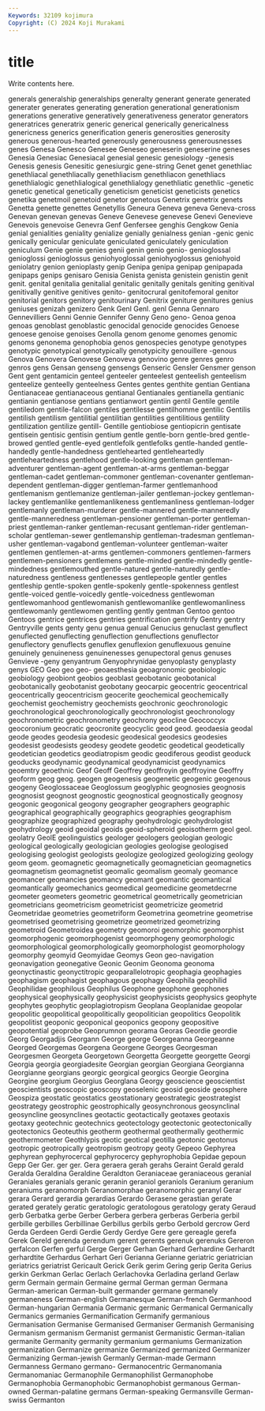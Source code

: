 ```yaml
---
Keywords: 32109 kojimura
Copyright: (C) 2024 Koji Murakami
---
```


# title

Write contents here.



generals
generalship generalships generalty generant generate generated generater generates generating generation
generational generationism generations generative generatively generativeness generator generators generatrices generatrix
generic generical generically genericalness genericness generics generification generis generosities generosity
generous generous-hearted generously generousness generousnesses genes Genesa Genesco Genesee Geneseo
geneserin geneserine geneses Genesia Genesiac Genesiacal genesial genesic genesiology -genesis
Genesis genesis Genesitic genesiurgic gene-string Genet genet genethliac genethliacal genethliacally
genethliacism genethliacon genethliacs genethlialogic genethlialogical genethlialogy genethliatic genethlic -genetic genetic
genetical genetically geneticism geneticist geneticists genetics genetika genetmoil genetoid genetor
genetous Genetrix genetrix genets Genetta genette genettes Genetyllis Geneura Geneva
geneva Geneva-cross Genevan genevan genevas Geneve Genevese genevese Genevi Genevieve
Genevois genevoise Genevra Genf Genfersee genghis Gengkow Genia genial genialities
geniality genialize genially genialness genian -genic genic genically genicular geniculate
geniculated geniculately geniculation geniculum Genie genie genies genii genin genio
genio- genioglossal genioglossi genioglossus geniohyoglossal geniohyoglossus geniohyoid geniolatry genion genioplasty
genip Genipa genipa genipap genipapada genipaps genips genisaro Genisia Genista
genista genistein genistin genit genit. genital genitalia genitalial genitalic genitally
genitals geniting genitival genitivally genitive genitives genito- genitocrural genitofemoral genitor
genitorial genitors genitory genitourinary Genitrix geniture genitures genius geniuses genizah
genizero Genk Genl Genl. genl Genna Gennaro Gennevilliers Genni Gennie
Gennifer Genny Geno geno- Genoa genoa genoas genoblast genoblastic genocidal
genocide genocides Genoese genoese genoise genoises Genolla genom genome genomes
genomic genoms genonema genophobia genos genospecies genotype genotypes genotypic genotypical
genotypically genotypicity genouillere -genous Genova Genovera Genovese Genoveva genovino genre
genres genro genros gens Gensan genseng gensengs Genseric Gensler Gensmer
genson Gent gent gentamicin genteel genteeler genteelest genteelish genteelism genteelize
genteelly genteelness Gentes gentes genthite gentian Gentiana Gentianaceae gentianaceous gentianal
Gentianales gentianella gentianic gentianin gentianose gentians gentianwort gentiin gentil Gentile
gentile gentiledom gentile-falcon gentiles gentilesse gentilhomme gentilic Gentilis gentilish gentilism
gentilitial gentilitian gentilities gentilitious gentility gentilization gentilize gentill- Gentille gentiobiose
gentiopicrin gentisate gentisein gentisic gentisin gentium gentle gentle-born gentle-bred gentle-browed
gentled gentle-eyed gentlefolk gentlefolks gentle-handed gentle-handedly gentle-handedness gentlehearted gentleheartedly gentleheartedness
gentlehood gentle-looking gentleman gentleman-adventurer gentleman-agent gentleman-at-arms gentleman-beggar gentleman-cadet gentleman-commoner gentleman-covenanter
gentleman-dependent gentleman-digger gentleman-farmer gentlemanhood gentlemanism gentlemanize gentleman-jailer gentleman-jockey gentleman-lackey gentlemanlike
gentlemanlikeness gentlemanliness gentleman-lodger gentlemanly gentleman-murderer gentle-mannered gentle-manneredly gentle-manneredness gentleman-pensioner gentleman-porter
gentleman-priest gentleman-ranker gentleman-recusant gentleman-rider gentleman-scholar gentleman-sewer gentlemanship gentleman-tradesman gentleman-usher gentleman-vagabond
gentleman-volunteer gentleman-waiter gentlemen gentlemen-at-arms gentlemen-commoners gentlemen-farmers gentlemen-pensioners gentlemens gentle-minded gentle-mindedly
gentle-mindedness gentlemouthed gentle-natured gentle-naturedly gentle-naturedness gentleness gentlenesses gentlepeople gentler gentles
gentleship gentle-spoken gentle-spokenly gentle-spokenness gentlest gentle-voiced gentle-voicedly gentle-voicedness gentlewoman gentlewomanhood
gentlewomanish gentlewomanlike gentlewomanliness gentlewomanly gentlewomen gentling gently gentman Gentoo gentoo
Gentoos gentrice gentrices gentries gentrification gentrify Gentry gentry Gentryville gents
genty genu genua genual Genucius genuclast genuflect genuflected genuflecting genuflection
genuflections genuflector genuflectory genuflects genuflex genuflexion genuflexuous genuine genuinely genuineness
genuinenesses genupectoral genus genuses Genvieve -geny genyantrum Genyophrynidae genyoplasty genyplasty
genys GEO Geo geo geo- geoaesthesia geoagronomic geobiologic geobiology geobiont
geobios geoblast geobotanic geobotanical geobotanically geobotanist geobotany geocarpic geocentric geocentrical
geocentrically geocentricism geocerite geochemical geochemically geochemist geochemistry geochemists geochronic geochronologic
geochronological geochronologically geochronologist geochronology geochronometric geochronometry geochrony geocline Geococcyx geocoronium
geocratic geocronite geocyclic geod geod. geodaesia geodal geode geodes geodesia
geodesic geodesical geodesics geodesies geodesist geodesists geodesy geodete geodetic geodetical
geodetically geodetician geodetics geodiatropism geodic geodiferous geodist geoduck geoducks geodynamic
geodynamical geodynamicist geodynamics geoemtry geoethnic Geof Geoff Geoffrey geoffroyin geoffroyine
Geoffry geoform geog geog. geogen geogenesis geogenetic geogenic geogenous geogeny
Geoglossaceae Geoglossum geoglyphic geognosies geognosis geognosist geognost geognostic geognostical geognostically
geognosy geogonic geogonical geogony geographer geographers geographic geographical geographically geographics
geographies geographism geographize geographized geography geohydrologic geohydrologist geohydrology geoid geoidal
geoids geoid-spheroid geoisotherm geol geol. geolatry GeolE geolinguistics geologer geologers
geologian geologic geological geologically geologician geologies geologise geologised geologising geologist
geologists geologize geologized geologizing geology geom geom. geomagnetic geomagnetically geomagnetician
geomagnetics geomagnetism geomagnetist geomalic geomalism geomaly geomance geomancer geomancies geomancy
geomant geomantic geomantical geomantically geomechanics geomedical geomedicine geometdecrne geometer geometers
geometric geometrical geometrically geometrician geometricians geometricism geometricist geometricize geometrid Geometridae
geometries geometriform Geometrina geometrine geometrise geometrised geometrising geometrize geometrized geometrizing
geometroid Geometroidea geometry geomoroi geomorphic geomorphist geomorphogenic geomorphogenist geomorphogeny geomorphologic
geomorphological geomorphologically geomorphologist geomorphology geomorphy geomyid Geomyidae Geomys Geon geo-navigation
geonavigation geonegative Geonic Geonim Geonoma geonoma geonyctinastic geonyctitropic geoparallelotropic geophagia
geophagies geophagism geophagist geophagous geophagy Geophila geophilid Geophilidae geophilous Geophilus
Geophone geophone geophones geophysical geophysically geophysicist geophysicists geophysics geophyte geophytes
geophytic geoplagiotropism Geoplana Geoplanidae geopolar geopolitic geopolitical geopolitically geopolitician geopolitics
Geopolitik geopolitist geoponic geoponical geoponics geopony geopositive geopotential geoprobe Geoprumnon
georama Georas Geordie geordie Georg Georgadjis Georgann George george Georgeanna
Georgeanne Georged Georgemas Georgena Georgene Georges Georgesman Georgesmen Georgeta Georgetown
Georgetta Georgette georgette Georgi Georgia georgia georgiadesite Georgian georgian Georgiana
Georgianna Georgianne georgians georgic georgical georgics Georgie Georgina Georgine georgium
Georgius Georglana Georgy geoscience geoscientist geoscientists geoscopic geoscopy geoselenic geosid
geoside geosphere Geospiza geostatic geostatics geostationary geostrategic geostrategist geostrategy geostrophic
geostrophically geosynchronous geosynclinal geosyncline geosynclines geotactic geotactically geotaxes geotaxis geotaxy
geotechnic geotechnics geotectology geotectonic geotectonically geotectonics Geoteuthis geotherm geothermal geothermally
geothermic geothermometer Geothlypis geotic geotical geotilla geotonic geotonus geotropic geotropically
geotropism geotropy geoty Gepeoo Gephyrea gephyrean gephyrocercal gephyrocercy gephyrophobia Gepidae
gepoun Gepp Ger Ger. ger ger. Gera geraera gerah gerahs
Geraint Gerald gerald Geralda Geraldina Geraldine Geraldton Geraniaceae geraniaceous geranial
Geraniales geranials geranic geranin geraniol geraniols Geranium geranium geraniums geranomorph
Geranomorphae geranomorphic geranyl Gerar gerara Gerard gerardia gerardias Gerardo Gerasene
gerastian gerate gerated gerately geratic geratologic geratologous geratology geraty Geraud
gerb Gerbatka gerbe Gerber Gerbera gerbera gerberas Gerberia gerbil gerbille
gerbilles Gerbillinae Gerbillus gerbils gerbo Gerbold gercrow Gerd Gerda Gerdeen
Gerdi Gerdie Gerdy Gerdye Gere gere gereagle gerefa Gerek Gereld
gerenda gerendum gerent gerents gerenuk gerenuks Gereron gerfalcon Gerfen gerful
Gerge Gerger Gerhan Gerhard Gerhardine Gerhardt gerhardtite Gerhardus Gerhart Geri
Gerianna Gerianne geriatric geriatrician geriatrics geriatrist Gericault Gerick Gerik gerim
Gering gerip Gerita Gerius gerkin Gerkman Gerlac Gerlach Gerlachovka Gerladina
gerland Gerlaw germ Germain germain Germaine germal German german Germana
German-american German-built germander germane germanely germaneness German-english Germanesque German-french Germanhood
German-hungarian Germania Germanic germanic Germanical Germanically Germanics germanies Germanification Germanify
germanious Germanisation Germanise Germanised Germaniser Germanish Germanising Germanism germanism Germanist
germanist Germanistic German-italian germanite Germanity germanity germanium germaniums Germanization germanization
Germanize germanize Germanized germanized Germanizer Germanizing German-jewish Germanly German-made Germann
Germanness Germano germano- Germanocentric Germanomania Germanomaniac Germanophile Germanophilist Germanophobe Germanophobia
Germanophobic Germanophobist germanous German-owned German-palatine germans German-speaking Germansville German-swiss Germanton
